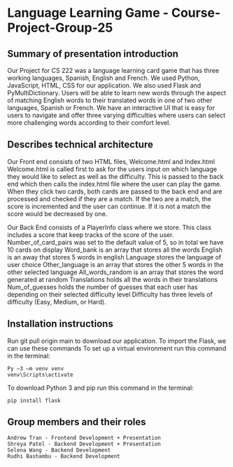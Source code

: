 # Language Learning Game - Course-Project-Group-25

## Summary of presentation introduction
Our Project for CS 222 was a language learning card game that has three working languages, Spanish, English and French. We used Python, JavaScript, HTML, CSS for our application. We also used Flask and PyMultiDictionary.  Users will be able to learn new words through the aspect of matching English words to their translated words in one of two other languages, Spanish or French. We have an interactive UI that is easy for users to navigate and offer three varying difficulties where users can select more challenging words according to  their comfort level. 

## Describes technical architecture
Our Front end consists of two HTML files, Welcome.html and Index.html  Welcome.html is called first to ask for the users input on which language they would like to select as well as the difficulty. This is passed to the back end which then calls the index.html file where the user can play the game. When they click two cards, both cards are passed to the back end and are processed and checked if they are a match. If the two are a match, the score is incremented and the user can continue. If it is not a match the score would be decreased by one. 


Our Back End consists of a PlayerInfo class where we store.
This class includes a score that keep tracks of the score of the user.
Number_of_card_pairs was set to the default value of 5, so in total we have 10 cards on display
Word_bank is an array that stores all the words
English is an away that stores 5 words in english
Language stores the language of  user choice
Other_language is an array that stores the other 5 words in the other selected language
All_words_random is an array that stores the word generated at random
Translations holds all the words in their translations
Num_of_guesses holds the  number of guesses that each user has depending on their selected difficulty level
Difficulty has three levels of difficulty (Easy, Medium, or Hard). 


## Installation instructions
Run git pull origin main to download our application. 
To import the Flask, we can use these commands
To set up a virtual environment run this command in the terminal: 
```
Py –3 –m venv venv 
venv\Scripts\activate 
```

To download Python 3 and pip run this command in the terminal:   
```
pip install flask
```



## Group members and their roles
```
Andrew Tran - Frontend Development + Presentation
Shreya Patel - Backend Development + Presentation
Selena Wang - Backend Development
Rudhi Bashambu - Backend Development
```

